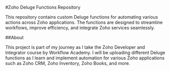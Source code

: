 #Zoho Deluge Functions Repository

This repository contains custom Deluge functions for automating various actions across Zoho applications. The functions are designed to streamline workflows, improve efficiency, and integrate Zoho services seamlessly.

##About

This project is part of my journey as I take the Zoho Developer and Integrator course by Workflow Academy. I will be uploading different Deluge functions as I learn and implement automation for various Zoho applications such as Zoho CRM, Zoho Inventory, Zoho Books, and more.
